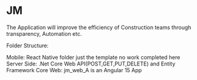 # JM
The Application will improve the efficiency of Construction teams through transparency, Automation etc.


Folder Structure:

  Mobile: React Native folder just the template no work completed here
  Server Side: .Net Core Web API(POST,GET,PUT,DELETE) and Entity Framework Core 
  Web: jm_web_A is an Angular 15 App
